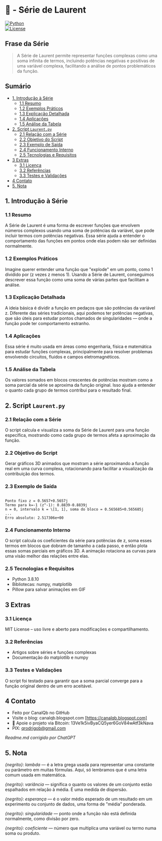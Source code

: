 # 📐 - Série de Laurent  
[![Python](https://img.shields.io/badge/Python-3.7%2B-blue.svg)](https://www.python.org/)  
[![License](https://img.shields.io/badge/license-MIT-green)](LICENSE)  

## Frase da Série  

> A Série de Laurent permite representar funções complexas como uma soma infinita de termos, incluindo potências negativas e positivas de uma variável complexa, facilitando a análise de pontos problemáticos da função.  

## Sumário  

* [1. Introdução à Série](#1-introdução-à-série)  
  * [1.1 Resumo](#11-resumo)  
  * [1.2 Exemplos Práticos](#12-exemplos-práticos)  
  * [1.3 Explicação Detalhada](#13-explicação-detalhada)  
  * [1.4 Aplicações](#14-aplicações)  
  * [1.5 Análise da Tabela](#15-análise-da-tabela)  
* [2. Script `Laurent.py`](#2-script-laurentpy)  
  * [2.1 Relação com a Série](#21-relação-com-a-série)  
  * [2.2 Objetivo do Script](#22-objetivo-do-script)  
  * [2.3 Exemplo de Saída](#23-exemplo-de-saída)  
  * [2.4 Funcionamento Interno](#24-funcionamento-interno)  
  * [2.5 Tecnologias e Requisitos](#25-tecnologias-e-requisitos)  
* [3 Extras](#3-extras)  
  * [3.1 Licença](#31-licença)  
  * [3.2 Referências](#32-referencias)  
  * [3.3 Testes e Validações](#33-testes-e-validações)  
* [4 Contato](#4-contato)  
* [5. Nota](#5-nota)  

## 1. Introdução à Série  

### 1.1 Resumo  
A Série de Laurent é uma forma de escrever funções que envolvem números complexos usando uma soma de potências da variável, que pode incluir termos com potências negativas. Essa série ajuda a entender o comportamento das funções em pontos onde elas podem não ser definidas normalmente.

### 1.2 Exemplos Práticos  
Imagine querer entender uma função que "explode" em um ponto, como 1 dividido por (z vezes z menos 1). Usando a Série de Laurent, conseguimos descrever essa função como uma soma de várias partes que facilitam a análise.

### 1.3 Explicação Detalhada  
A ideia básica é dividir a função em pedaços que são potências da variável z. Diferente das séries tradicionais, aqui podemos ter potências negativas, que são úteis para estudar pontos chamados de singularidades — onde a função pode ter comportamento estranho.

### 1.4 Aplicações  
Essa série é muito usada em áreas como engenharia, física e matemática para estudar funções complexas, principalmente para resolver problemas envolvendo circuitos, fluidos e campos eletromagnéticos.

### 1.5 Análise da Tabela  
Os valores somados em blocos crescentes de potências mostram como a soma parcial da série se aproxima da função original. Isso ajuda a entender o quanto cada grupo de termos contribui para o resultado final.

## 2. Script `Laurent.py`  

### 2.1 Relação com a Série  
O script calcula e visualiza a soma da Série de Laurent para uma função específica, mostrando como cada grupo de termos afeta a aproximação da função.

### 2.2 Objetivo do Script  
Gerar gráficos 3D animados que mostram a série aproximando a função real em uma curva complexa, rotacionando para facilitar a visualização da contribuição dos termos.

### 2.3 Exemplo de Saída  
```

Ponto fixo z = 0.5657+0.5657j
Termo para k=-1 (z^-1): 0.8839-0.8839j
n = 0, intervalo k = \[1, 1], soma do bloco = 0.565685+0.565685j
...
Erro absoluto: 2.517306e+00

```

### 2.4 Funcionamento Interno  
O script calcula os coeficientes da série para potências de z, soma esses termos em blocos que dobram de tamanho a cada passo, e então plota essas somas parciais em gráficos 3D. A animação rotaciona as curvas para uma visão melhor das relações entre elas.

### 2.5 Tecnologias e Requisitos  
* Python 3.8.10  
* Bibliotecas: numpy, matplotlib  
* Pillow para salvar animações em GIF  

## 3 Extras  

### 3.1 Licença  
MIT License – uso livre e aberto para modificações e compartilhamento.  

### 3.2 Referências  
* Artigos sobre séries e funções complexas  
* Documentação do matplotlib e numpy  

### 3.3 Testes e Validações  
O script foi testado para garantir que a soma parcial converge para a função original dentro de um erro aceitável.

## 4 Contato  

* Feito por CanalQb no GitHub  
* Visite o blog: canalqb.blogspot.com [https://canalqb.blogspot.com]  
* 💸 Apoie o projeto via Bitcoin: 13Ve1k5ivByaCQ5yer6GoV84wAtf3kNava  
* PIX: [qrodrigob@gmail.com](mailto:qrodrigob@gmail.com)  

*Readme.md corrigido por ChatGPT*  

## 5. Nota  

*{negrito}: lambda* — é a letra grega usada para representar uma constante ou parâmetro em muitas fórmulas. Aqui, só lembramos que é uma letra comum usada em matemática.

*{negrito}: variância* — significa o quanto os valores de um conjunto estão espalhados em relação à média. É uma medida de dispersão.

*{negrito}: esperança* — é o valor médio esperado de um resultado em um experimento ou conjunto de dados, uma forma de "média" ponderada.

*{negrito}: singularidade* — ponto onde a função não está definida normalmente, como divisão por zero.

*{negrito}: coeficiente* — número que multiplica uma variável ou termo numa soma ou produto.
